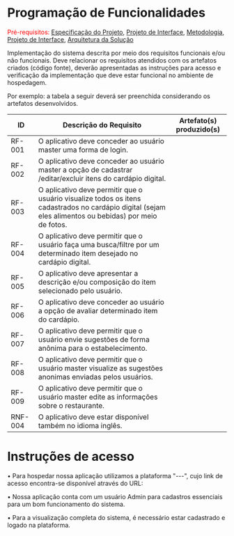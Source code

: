 # Programação de Funcionalidades

<span style="color:red">Pré-requisitos: <a href="2-Especificação do Projeto.md"> Especificação do Projeto</a></span>, <a href="3-Projeto de Interface.md"> Projeto de Interface</a>, <a href="4-Metodologia.md"> Metodologia</a>, <a href="3-Projeto de Interface.md"> Projeto de Interface</a>, <a href="5-Arquitetura da Solução.md"> Arquitetura da Solução</a>

Implementação do sistema descrita por meio dos requisitos funcionais e/ou não funcionais. Deve relacionar os requisitos atendidos com os artefatos criados (código fonte), deverão apresentadas as instruções para acesso e verificação da implementação que deve estar funcional no ambiente de hospedagem.

Por exemplo: a tabela a seguir deverá ser preenchida considerando os artefatos desenvolvidos.

|ID    | Descrição do Requisito  | Artefato(s) produzido(s) |
|------|-----------------------------------------|----|
|RF-001| O aplicativo deve conceder ao usuário master uma forma de login.   |   | 
|RF-002| O aplicativo deve conceder ao usuário master a opção de cadastrar /editar/excluir itens do cardápio digital.  |   |
|RF-003| O aplicativo deve permitir que o usuário visualize todos os itens cadastrados no cardápio digital (sejam eles alimentos ou bebidas) por meio de fotos. |   |
|RF-004| O aplicativo deve permitir que o usuário faça uma busca/filtre por um determinado item desejado no cardápio digital. |   |
|RF-005| O aplicativo deve apresentar a descrição e/ou composição do item selecionado pelo usuário. |   |
|RF-006| O aplicativo deve conceder ao usuário a opção de avaliar determinado item do cardápio.|   |
|RF-007| O aplicativo deve permitir que o usuário envie sugestões de forma anônima para o estabelecimento. |    |
|RF-008| O aplicativo deve permitir que o usuário master visualize as sugestões anonimas enviadas pelos usuários.   |   |
|RF-009| O aplicativo deve permitir que o usuário master edite as informações sobre o restaurante.   |   |
|RNF-004| O aplicativo deve estar disponível também no idioma inglês.  |   |



# Instruções de acesso

• Para hospedar nossa aplicação utilizamos a plataforma "---", cujo link de acesso encontra-se disponível através do URL: 

• Nossa aplicação conta com um usuário Admin para cadastros essenciais para um bom funcionamento do sistema.

• Para a visualização completa do sistema, é necessário estar cadastrado e logado na plataforma.  

